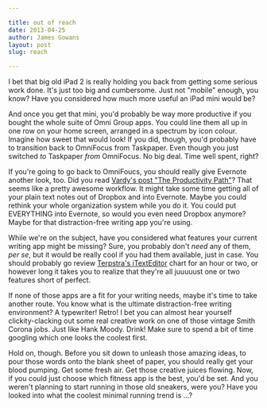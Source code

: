 ```yaml
---

title: out of reach
date: 2013-04-25
author: James Gowans
layout: post
slug: reach

---
```


I bet that big old iPad 2 is really holding you back from getting some serious work done. It's just too big and cumbersome. Just not "mobile" enough, you know? Have you considered how much more useful an iPad mini would be?

And once you get that mini, you'd probably be way more productive if you bought the whole suite of Omni Group apps. You could line them all up in one row on your home screen, arranged in a spectrum by icon colour. Imagine how sweet that would look! If you did, though, you'd probably have to transition back to OmniFocus from Taskpaper. Even though you just switched *to* Taskpaper *from* OmniFocus. No big deal. Time well spent, right?

If you're going to go back to OmniFoucs, you should really give Evernote another look, too. Did you read [Vardy's post "The Productivity Path"](http://productivityist.com/the-productivity-path)? That seems like a pretty awesome workflow. It might take some time getting all of your plain text notes out of Dropbox and into Evernote. Maybe you could rethink your whole organization system while you do it. You could put EVERYTHING into Evernote, so would you even need Dropbox anymore? Maybe for that distraction-free writing app you're using.

While we're on the subject, have you considered what features your current writing app might be missing? Sure, you probably don't *need* any of them, *per se*, but it would be really cool if you had them available, just in case. You should probably go review [Terpstra's iTextEditor](http://brettterpstra.com/ios-text-editors) chart for an hour or two, or however long it takes you to realize that they're all juuuuust one or two features short of perfect.

If none of those apps are a fit for your writing needs, maybe it's time to take another route. You know what is the ultimate distraction-free writing environment? A typewriter! Retro! I bet you can almost hear yourself clickity-clacking out some real creative work on one of those vintage Smith Corona jobs. Just like Hank Moody. Drink! Make sure to spend a bit of time googling which one looks the coolest first.

Hold on, though. Before you sit down to unleash those amazing ideas, to pour those words onto the blank sheet of paper, you should really get your blood pumping. Get some fresh air. Get those creative juices flowing.  Now, if you could just choose which fitness app is the best, you'd be set. And you weren't planning to start running in those old sneakers, were you? Have you looked into what the coolest minimal running trend is ...?

